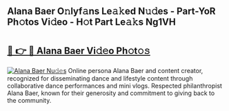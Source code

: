 ## Alana Baer O𝚗lyf𝚊ns Le𝚊𝚔ed N𝚞𝚍es - Part-YoR Ph𝚘tos Vi𝚍eo - H𝚘t Part Le𝚊𝚔s Ng1VH

# <h2><a href="http://hf15lf4.feru.top/?c=Alana+Baer">🔗 👉 🔴 Alana Baer Vi𝚍𝚎o Ph𝚘t𝚘𝚜</a></h2>

[![Alana Baer Nu𝚍𝚎s](https://i.imgur.com/0TWrTi3.gif)](http://hf15lf4.feru.top/?c=Alana+Baer)
Online persona Alana Baer and content creator, recognized for disseminating dance and lifestyle content through collaborative dance performances and mini vlogs. Respected philanthropist Alana Baer, known for their generosity and commitment to giving back to the community. 
